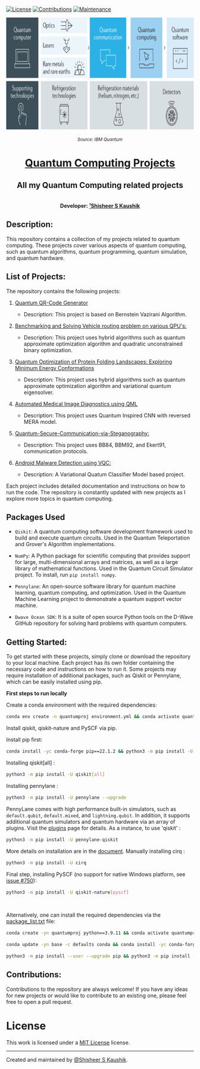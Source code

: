 <!-- Badges: -->
[![License](https://img.shields.io/github/license/ShisheerKaushik24/Quantum_projects.svg?logo=CreativeCommons&style=flat-square)](https://github.com/ShisheerKaushik24/Quantum_projects/blob/master/LICENSE)
[![Contributions](https://img.shields.io/badge/contributions-welcome-orange?style=flat-square)](https://github.com/ShisheerKaushik24/Quantum_projects/pulls)
[![Maintenance](https://img.shields.io/badge/Maintained%3F-yes-green.svg)](https://github.com/ShisheerKaushik24/Quantum_projects/graphs/commit-activity)

<!-- Logo: -->
<div align="center">
  <a href="https://github.com/ShisheerKaushik24/Quantum_projects"><img src="https://github.com/ShisheerKaushik24/Quantum_projects/blob/master/asset/featured.png" height="300" width="550" /></a>
</div>

*<p align="center"><small>Source: IBM Quantum</small></p>*

<!-- Title: -->
<div align="center">
  <h1> <a href="https://github.com/ShisheerKaushik24/Quantum_projects"> Quantum Computing Projects </a></h1>
  <h2> All my Quantum Computing related projects
</div>
<br>
  
<!-- Author: -->
<div align="center">
  <b>Developer: <a target="_blank" href="https://github.com/ShisheerKaushik24">¹Shisheer S Kaushik</a></b>
<br>
</div>


## Description:
This repository contains a collection of my projects related to quantum computing. These projects cover various aspects of quantum computing, such as quantum algorithms, quantum programming, quantum simulation, and quantum hardware.

## List of Projects:</br>
The repository contains the following projects:</br>

1. [Quantum QR-Code Generator](./QR-code-generator) 
   - Description: This project is based on Bernstein Vazirani Algorithm.

2. [Benchmarking and Solving Vehicle routing problem on various QPU's:](./Vehicle%20routing%20problem) 
   - Description: This project uses hybrid algorithms such as quantum approximate optimization algorithm and quadratic unconstrained binary optimization.

3. [Quantum Optimization of Protein Folding Landscapes: Exploring Minimum Energy Conformations](./Quantum%20Optimization%20of%20Protein%20Folding%20Landscapes) 
   - Description: This project uses hybrid algorithms such as quantum approximate optimization algorithm and variational quantum eigensolver.
  
4. [Automated Medical Image Diagnostics using QML](./Automated%20Medical%20Image%20Diagnostics%20using%20QML)
   - Description: This project uses Quantum Inspired CNN with reversed MERA model.
  
5. [Quantum-Secure-Communication-via-Steganography:](./Quantum-Secure-Communication-via-Steganography)
   - Description: This project uses BB84, BBM92, and Ekert91,  communication protocols.

6. [Android Malware Detection using VQC:](./android-malware-detection-using-vqc) 
   - Description: A Variational Quatum Classifier Model based project.
   

Each project includes detailed documentation and instructions on how to run the code. The repository is constantly updated with new projects as I explore more topics in quantum computing.

## Packages Used

- `Qiskit`: A quantum computing software development framework used to build and execute quantum circuits. Used in the Quantum Teleportation and Grover's Algorithm implementations.

- `NumPy`: A Python package for scientific computing that provides support for large, multi-dimensional arrays and matrices, as well as a large library of mathematical functions. Used in the Quantum Circuit Simulator project. To install, run `pip install numpy`.

- `Pennylane`: An open-source software library for quantum machine learning, quantum computing, and optimization. Used in the Quantum Machine Learning project to demonstrate a quantum support vector machine.
  
- `Dwave Ocean SDK`: It is a suite of open source Python tools on the D-Wave GitHub repository for solving hard problems with quantum computers.

## Getting Started:
To get started with these projects, simply clone or download the repository to your local machine. Each project has its own folder containing the necessary code and instructions on how to run it. Some projects may require installation of additional packages, such as Qiskit or Pennylane, which can be easily installed using pip.

**First steps to run locally**

Create a conda environment with the required dependencies:
```bash
conda env create -n quantumproj environment.yml && conda activate quantumproj
```
Install qiskit, qiskit-nature and PySCF via pip. 

Install pip first:
```bash
conda install -yc conda-forge pip==22.1.2 && python3 -m pip install -U --upgrade pip
```
Installing qiskit[all] :
```bash
python3 -m pip install -U qiskit[all]
```
Installing pennylane :
```bash
python3 -m pip install -U pennylane --upgrade
```
PennyLane comes with high performance built-in simulators, such as `default.qubit`, `default.mixed`, and `lightning.qubit`. In addition, it supports additional quantum simulators and quantum hardware via an array of plugins. Visit the [plugins](https://pennylane.ai/plugins.html) page for details. As a instance, to use 'qiskit' :
```bash
python3 -m pip install -U pennylane-qiskit
```
More details on installation are in  the [document](https://github.com/quantumlib/Cirq). 
Manually installing cirq :
```bash
python3 -m pip install -U cirq
```
Final step, installing PySCF (no support for native Windows platform, see [issue #750](https://github.com/pyscf/pyscf/issues/750)):
```bash
python3 -m pip install -U qiskit-nature[pyscf]
```

  
<br>
  
Alternatively, one can install the required dependencies via the [package_list.txt](package_list.txt) file:
```bash
conda create -yn quantumproj python==3.9.11 && conda activate quantumproj
```
```bash
conda update -yn base -c defaults conda && conda install -yc conda-forge pip==22.1.2
```
```bash
python3 -m pip install --user --upgrade pip && python3 -m pip install -r requirements.txt
```

## Contributions:
Contributions to the repository are always welcome! If you have any ideas for new projects or would like to contribute to an existing one, please feel free to open a pull request.

# License

This work is licensed under a [MIT License](LICENSE) license.

<hr>

Created and maintained by [@Shisheer S Kaushik][1].

[1]: https://github.com/ShisheerKauhik24
